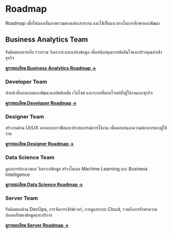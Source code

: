 # Roadmap

Roadmap เพื่อให้มองเห็นภาพรวมของแต่ละสายงาน และใช้เป็นแนวทางในการศึกษาและพัฒนา

## Business Analytics Team

รับผิดชอบการเก็บ รวบรวม วิเคราะห์ และแปลงข้อมูล เพื่อสนับสนุนการตัดสินใจและสร้างคุณค่าเชิงธุรกิจ

**[ดูรายละเอียด Business Analytics  Roadmap →](../business/)**

### Developer Team

ทำหน้าที่ออกแบบและพัฒนาแอปพลิเคชัน เว็บไซต์ และระบบที่ตอบโจทย์ทั้งผู้ใช้งานและธุรกิจ

**[ดูรายละเอียด Developer Roadmap →](../developer/)**

### Designer Team

สร้างานด้าน UI/UX ออกแบบกราฟิกและประสบการณ์การใช้งาน เพื่อตอบสนองความต้องการของผู้ใช้งาน

**[ดูรายละเอียด Designer Roadmap →](../designer/)**

### Data Science Team

ดูแลการประมวลผล วิเคราะห์ข้อมูล สร้างโมเดล Machine Learning และ Business Intelligence

**[ดูรายละเอียด Data Science Roadmap →](../datasci/)**

### Server Team

รับผิดชอบด้าน DevOps, การจัดการเซิร์ฟเวอร์, การดูแลระบบ Cloud, รวมถึงการรักษาความปลอดภัยของข้อมูลและบริการ

**[ดูรายละเอียด Server Roadmap →](../server/)**
